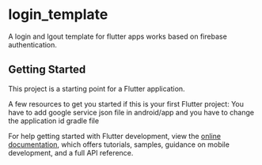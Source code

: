 # login_template

A login and lgout template for flutter apps works based on firebase authentication.

## Getting Started

This project is a starting point for a Flutter application.

A few resources to get you started if this is your first Flutter project:
You have to add google service json file in android/app and you have to change the application id gradle file


For help getting started with Flutter development, view the
[online documentation](https://docs.flutter.dev/), which offers tutorials,
samples, guidance on mobile development, and a full API reference.
